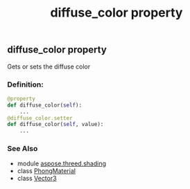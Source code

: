 ﻿---
title: diffuse_color property
second_title: Aspose.3D for Python via .NET API References
description: 
type: docs
weight: 150
url: /python-net/aspose.threed.shading/phongmaterial/diffuse_color/
is_root: false
---

## diffuse_color property


Gets or sets the diffuse color
### Definition:
```python
@property
def diffuse_color(self):
    ...
@diffuse_color.setter
def diffuse_color(self, value):
    ...
```

### See Also
* module [aspose.threed.shading](../../)
* class [PhongMaterial](/3d/python-net/aspose.threed.shading/phongmaterial)
* class [Vector3](/3d/python-net/aspose.threed.utilities/vector3)

